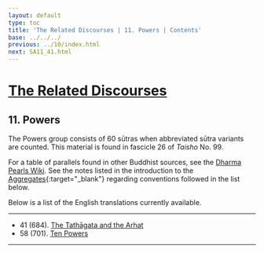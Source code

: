 ```yaml
---
layout: default
type: toc
title: 'The Related Discourses | 11. Powers | Contents'
base: ../../../
previous: ../10/index.html
next: SA11_41.html
---
```


# [The Related Discourses](../index.html)
## 11. Powers

The Powers group consists of 60 sūtras when abbreviated sūtra variants are counted. This material is found in fascicle 26 of <em>Taisho</em> No. 99.

For a table of parallels found in other Buddhist sources, see the [Dharma Pearls Wiki](https://dharmapearls.net/dharmabase/index.php/Powers_Sa%E1%B9%83yukta). See the notes listed in the introduction to the [Aggregates](../01/index.html){:target="_blank"} regarding conventions followed in the list below.

Below is a list of the English translations currently available.

---

<ul class="list-style-none">
  <li>41 (684). <a href="SA11_41.html">The Tathāgata and the Arhat</a></li>
          <!--<h4>42. Planting a Tree <span class="links">[T 99.685]</span></h4>
          <h4>43. Planting a Tree <span class="links">[T 99.686]</span></h4>
          <h4>44. Planting a Tree <span class="links">[T 99.687]</span></h4>
          <h4>45. Planting a Tree <span class="links">[T 99.688]</span></h4>
          <h4>46. Planting a Tree <span class="links">[T 99.689]</span></h4>
          <h4>47. Planting a Tree <span class="links">[T 99.690]</span></h4>
          <h4>48. Planting a Tree <span class="links">[T 99.691]</span></h4>
          <h4>49. Planting a Tree <span class="links">[T 99.692]</span></h4>
          <h4>50. Planting a Tree <span class="links">[T 99.693]</span></h4>
          <h4>51. Planting a Tree <span class="links">[T 99.694]</span></h4>
          <h4>52. Planting a Tree <span class="links">[T 99.695]</span></h4>
          <h4>53. Planting a Tree <span class="links">[T 99.696]</span></h4>
          <h4>54. Planting a Tree <span class="links">[T 99.697]</span></h4>
          <h4>55. Planting a Tree <span class="links">[T 99.698]</span></h4>
          <h4>56. Planting a Tree <span class="links">[T 99.699]</span></h4>
          <h4>57. Planting a Tree <span class="links">[T 99.700]</span></h4>-->
  <li>58 (701). <a href="SA11_58.html">Ten Powers</a></li>
          <!--<h4>59. Planting a Tree <span class="links">[T 99.702]</span></h4>
          <h4>60. Planting a Tree <span class="links">[T 99.703]</span></h4>
          -->
</ul>

---
